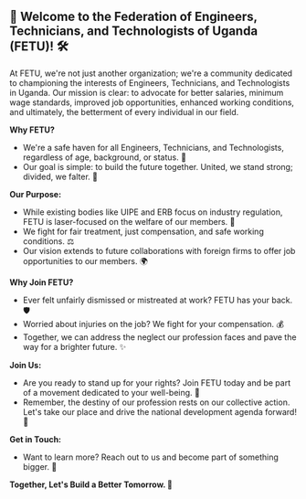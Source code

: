 ## 🚀 Welcome to the Federation of Engineers, Technicians, and Technologists of Uganda (FETU)! 🛠️

At FETU, we're not just another organization; we're a community dedicated to championing the interests of Engineers, Technicians, and Technologists in Uganda. Our mission is clear: to advocate for better salaries, minimum wage standards, improved job opportunities, enhanced working conditions, and ultimately, the betterment of every individual in our field.

**Why FETU?**
- We're a safe haven for all Engineers, Technicians, and Technologists, regardless of age, background, or status. 🤝
- Our goal is simple: to build the future together. United, we stand strong; divided, we falter. 💪

**Our Purpose:**
- While existing bodies like UIPE and ERB focus on industry regulation, FETU is laser-focused on the welfare of our members. 🎯
- We fight for fair treatment, just compensation, and safe working conditions. ⚖️
- Our vision extends to future collaborations with foreign firms to offer job opportunities to our members. 🌍

**Why Join FETU?**
- Ever felt unfairly dismissed or mistreated at work? FETU has your back. 🛡️
- Worried about injuries on the job? We fight for your compensation. 💰
- Together, we can address the neglect our profession faces and pave the way for a brighter future. ✨

**Join Us:**
- Are you ready to stand up for your rights? Join FETU today and be part of a movement dedicated to your well-being. 🌟
- Remember, the destiny of our profession rests on our collective action. Let's take our place and drive the national development agenda forward! 🚀

**Get in Touch:**
- Want to learn more? Reach out to us and become part of something bigger. 📩

**Together, Let's Build a Better Tomorrow. 💪**

